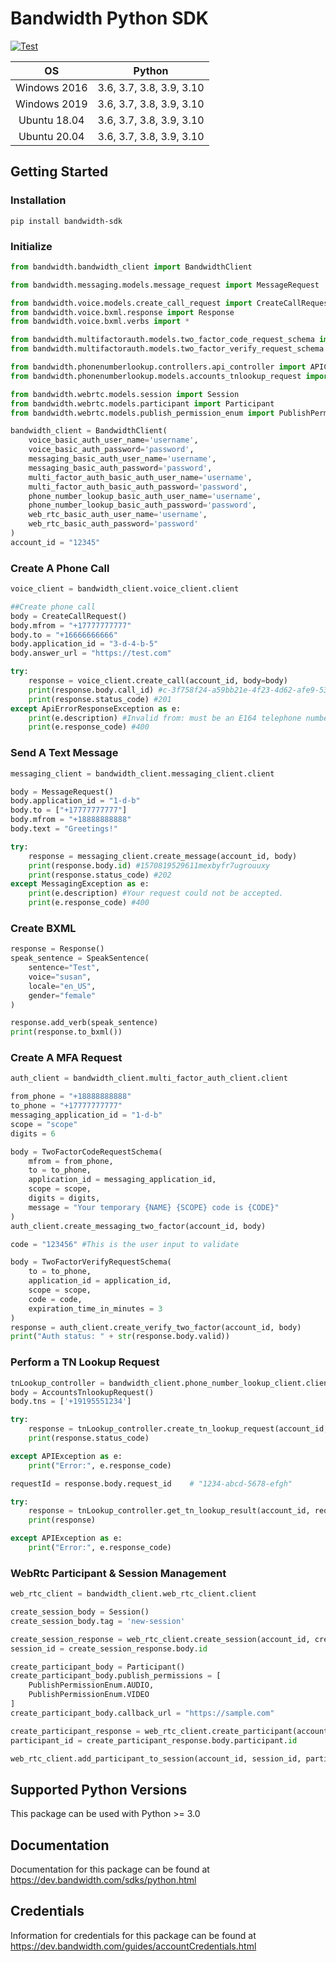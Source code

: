 # Bandwidth Python SDK

[![Test](https://github.com/Bandwidth/python-sdk/actions/workflows/test.yaml/badge.svg)](https://github.com/Bandwidth/python-sdk/actions/workflows/test.yaml)

| **OS** | **Python** |
|:---:|:---:|
| Windows 2016 | 3.6, 3.7, 3.8, 3.9, 3.10 |
| Windows 2019 | 3.6, 3.7, 3.8, 3.9, 3.10 |
| Ubuntu 18.04 | 3.6, 3.7, 3.8, 3.9, 3.10 |
| Ubuntu 20.04 | 3.6, 3.7, 3.8, 3.9, 3.10 |


## Getting Started

### Installation

```
pip install bandwidth-sdk
```

### Initialize

```python
from bandwidth.bandwidth_client import BandwidthClient

from bandwidth.messaging.models.message_request import MessageRequest

from bandwidth.voice.models.create_call_request import CreateCallRequest
from bandwidth.voice.bxml.response import Response
from bandwidth.voice.bxml.verbs import *

from bandwidth.multifactorauth.models.two_factor_code_request_schema import TwoFactorCodeRequestSchema
from bandwidth.multifactorauth.models.two_factor_verify_request_schema import TwoFactorVerifyRequestSchema

from bandwidth.phonenumberlookup.controllers.api_controller import APIController, ApiResponse, APIException
from bandwidth.phonenumberlookup.models.accounts_tnlookup_request import AccountsTnlookupRequest

from bandwidth.webrtc.models.session import Session
from bandwidth.webrtc.models.participant import Participant
from bandwidth.webrtc.models.publish_permission_enum import PublishPermissionEnum

bandwidth_client = BandwidthClient(
    voice_basic_auth_user_name='username',
    voice_basic_auth_password='password',
    messaging_basic_auth_user_name='username',
    messaging_basic_auth_password='password',
    multi_factor_auth_basic_auth_user_name='username',
    multi_factor_auth_basic_auth_password='password',
    phone_number_lookup_basic_auth_user_name='username',
    phone_number_lookup_basic_auth_password='password',
    web_rtc_basic_auth_user_name='username',
    web_rtc_basic_auth_password='password'
)
account_id = "12345"
```

### Create A Phone Call

```python
voice_client = bandwidth_client.voice_client.client

##Create phone call
body = CreateCallRequest()
body.mfrom = "+17777777777"
body.to = "+16666666666"
body.application_id = "3-d-4-b-5"
body.answer_url = "https://test.com"

try:
    response = voice_client.create_call(account_id, body=body)
    print(response.body.call_id) #c-3f758f24-a59bb21e-4f23-4d62-afe9-53o2ls3o4saio4l
    print(response.status_code) #201
except ApiErrorResponseException as e:
    print(e.description) #Invalid from: must be an E164 telephone number
    print(e.response_code) #400
```

### Send A Text Message

```python
messaging_client = bandwidth_client.messaging_client.client

body = MessageRequest()
body.application_id = "1-d-b"
body.to = ["+17777777777"]
body.mfrom = "+18888888888"
body.text = "Greetings!"

try:
    response = messaging_client.create_message(account_id, body)
    print(response.body.id) #1570819529611mexbyfr7ugrouuxy
    print(response.status_code) #202
except MessagingException as e:
    print(e.description) #Your request could not be accepted.
    print(e.response_code) #400
```

### Create BXML

```python
response = Response()
speak_sentence = SpeakSentence(
    sentence="Test",
    voice="susan",
    locale="en_US",
    gender="female"
)

response.add_verb(speak_sentence)
print(response.to_bxml())
```

### Create A MFA Request

```python
auth_client = bandwidth_client.multi_factor_auth_client.client

from_phone = "+18888888888"
to_phone = "+17777777777"
messaging_application_id = "1-d-b"
scope = "scope"
digits = 6

body = TwoFactorCodeRequestSchema(
    mfrom = from_phone,
    to = to_phone,
    application_id = messaging_application_id,
    scope = scope,
    digits = digits,
    message = "Your temporary {NAME} {SCOPE} code is {CODE}"
)
auth_client.create_messaging_two_factor(account_id, body)

code = "123456" #This is the user input to validate

body = TwoFactorVerifyRequestSchema(
    to = to_phone,
    application_id = application_id,
    scope = scope,
    code = code,
    expiration_time_in_minutes = 3
)
response = auth_client.create_verify_two_factor(account_id, body)
print("Auth status: " + str(response.body.valid))
```

### Perform a TN Lookup Request

```python
tnLookup_controller = bandwidth_client.phone_number_lookup_client.client
body = AccountsTnlookupRequest()
body.tns = ['+19195551234']

try:
    response = tnLookup_controller.create_tn_lookup_request(account_id, body)
    print(response.status_code)

except APIException as e:
    print("Error:", e.response_code)

requestId = response.body.request_id    # "1234-abcd-5678-efgh"

try:
    response = tnLookup_controller.get_tn_lookup_result(account_id, requestId)
    print(response)

except APIException as e:
    print("Error:", e.response_code)
```

### WebRtc Participant & Session Management

```python
web_rtc_client = bandwidth_client.web_rtc_client.client

create_session_body = Session()
create_session_body.tag = 'new-session'

create_session_response = web_rtc_client.create_session(account_id, create_session_body)
session_id = create_session_response.body.id

create_participant_body = Participant()
create_participant_body.publish_permissions = [
    PublishPermissionEnum.AUDIO,
    PublishPermissionEnum.VIDEO
]
create_participant_body.callback_url = "https://sample.com"

create_participant_response = web_rtc_client.create_participant(account_id, create_participant_body)
participant_id = create_participant_response.body.participant.id

web_rtc_client.add_participant_to_session(account_id, session_id, participant_id)
```

## Supported Python Versions

This package can be used with Python >= 3.0

## Documentation

Documentation for this package can be found at https://dev.bandwidth.com/sdks/python.html

## Credentials

Information for credentials for this package can be found at https://dev.bandwidth.com/guides/accountCredentials.html
